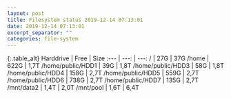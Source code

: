 ```yaml
---
layout: post
title: Filesystem status 2019-12-14 07:13:01
date: 2019-12-14 07:13:01
excerpt_separator: ""
categories: file-system
---
```

{:.table_alt}
Harddrive | Free | Size
:--- | ---: | ---:
/ | 27G | 37G
/home | 622G | 1,7T
/home/public/HDD1 | 39G | 1,8T
/home/public/HDD3 | 58G | 1,8T
/home/public/HDD4 | 158G | 2,7T
/home/public/HDD5 | 559G | 2,7T
/home/public/HDD6 | 738G | 2,7T
/home/public/HDD7 | 135G | 2,7T
/mnt/data2 | 1,4T | 2,0T
/mnt/pool | 1,6T | 6,4T
